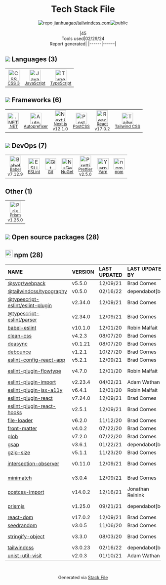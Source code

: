 <!--
&lt;--- Readme.md Snippet without images Start ---&gt;
## Tech Stack
jianhuagao/tailwindcss.com is built on the following main stack:

- [JavaScript](https://developer.mozilla.org/en-US/docs/Web/JavaScript) – Languages
- [TypeScript](http://www.typescriptlang.org) – Languages
- [.NET](http://www.microsoft.com/net/) – Frameworks (Full Stack)
- [Autoprefixer](https://github.com/postcss/autoprefixer) – CSS Pre-processors / Extensions
- [Next.js](https://nextjs.org/) – Frameworks (Full Stack)
- [PostCSS](https://github.com/postcss/postcss) – CSS Pre-processors / Extensions
- [React](https://reactjs.org/) – Javascript UI Libraries
- [Tailwind CSS](https://tailwindcss.com) – Front-End Frameworks
- [Babel](http://babeljs.io/) – JavaScript Compilers
- [ESLint](http://eslint.org/) – Code Review
- [Prettier](https://prettier.io/) – Code Review
- [Yarn](https://yarnpkg.com/) – Front End Package Manager
- [Prism](https://prismjs.com/) – Javascript Utilities & Libraries

Full tech stack [here](/techstack.md)

&lt;--- Readme.md Snippet without images End ---&gt;

&lt;--- Readme.md Snippet with images Start ---&gt;
## Tech Stack
jianhuagao/tailwindcss.com is built on the following main stack:

- <img width='25' height='25' src='https://img.stackshare.io/service/1209/javascript.jpeg' alt='JavaScript'/> [JavaScript](https://developer.mozilla.org/en-US/docs/Web/JavaScript) – Languages
- <img width='25' height='25' src='https://img.stackshare.io/service/1612/bynNY5dJ.jpg' alt='TypeScript'/> [TypeScript](http://www.typescriptlang.org) – Languages
- <img width='25' height='25' src='https://img.stackshare.io/service/1014/IoPy1dce_400x400.png' alt='.NET'/> [.NET](http://www.microsoft.com/net/) – Frameworks (Full Stack)
- <img width='25' height='25' src='https://img.stackshare.io/service/2202/72d087642cfce6fef6f2dabec5bf49e8_400x400.png' alt='Autoprefixer'/> [Autoprefixer](https://github.com/postcss/autoprefixer) – CSS Pre-processors / Extensions
- <img width='25' height='25' src='https://img.stackshare.io/service/5936/nextjs.png' alt='Next.js'/> [Next.js](https://nextjs.org/) – Frameworks (Full Stack)
- <img width='25' height='25' src='https://img.stackshare.io/service/3339/rlFcjEdI.png' alt='PostCSS'/> [PostCSS](https://github.com/postcss/postcss) – CSS Pre-processors / Extensions
- <img width='25' height='25' src='https://img.stackshare.io/service/1020/OYIaJ1KK.png' alt='React'/> [React](https://reactjs.org/) – Javascript UI Libraries
- <img width='25' height='25' src='https://img.stackshare.io/service/8158/default_660b7c41c3ba489cb581eec89c04655404258c19.png' alt='Tailwind CSS'/> [Tailwind CSS](https://tailwindcss.com) – Front-End Frameworks
- <img width='25' height='25' src='https://img.stackshare.io/service/2739/-1wfGjNw.png' alt='Babel'/> [Babel](http://babeljs.io/) – JavaScript Compilers
- <img width='25' height='25' src='https://img.stackshare.io/service/3337/Q4L7Jncy.jpg' alt='ESLint'/> [ESLint](http://eslint.org/) – Code Review
- <img width='25' height='25' src='https://img.stackshare.io/service/7035/default_66f265943abed56bcdbfca1c866a4261b1fbb063.jpg' alt='Prettier'/> [Prettier](https://prettier.io/) – Code Review
- <img width='25' height='25' src='https://img.stackshare.io/service/5848/44mC-kJ3.jpg' alt='Yarn'/> [Yarn](https://yarnpkg.com/) – Front End Package Manager
- <img width='25' height='25' src='https://img.stackshare.io/service/10010/Screen_Shot_2012-07-31_at_21.57.03__400x400.png' alt='Prism'/> [Prism](https://prismjs.com/) – Javascript Utilities & Libraries

Full tech stack [here](/techstack.md)

&lt;--- Readme.md Snippet with images End ---&gt;
-->
<div align="center">

# Tech Stack File
![](https://img.stackshare.io/repo.svg "repo") [jianhuagao/tailwindcss.com](https://github.com/jianhuagao/tailwindcss.com)![](https://img.stackshare.io/public_badge.svg "public")
<br/><br/>
|45<br/>Tools used|02/29/24 <br/>Report generated|
|------|------|
</div>

## <img src='https://img.stackshare.io/languages.svg'/> Languages (3)
<table><tr>
  <td align='center'>
  <img width='36' height='36' src='https://img.stackshare.io/service/6727/css.png' alt='CSS 3'>
  <br>
  <sub><a href="https://developer.mozilla.org/en-US/docs/Web/CSS/CSS3">CSS 3</a></sub>
  <br>
  <sub></sub>
</td>

<td align='center'>
  <img width='36' height='36' src='https://img.stackshare.io/service/1209/javascript.jpeg' alt='JavaScript'>
  <br>
  <sub><a href="https://developer.mozilla.org/en-US/docs/Web/JavaScript">JavaScript</a></sub>
  <br>
  <sub></sub>
</td>

<td align='center'>
  <img width='36' height='36' src='https://img.stackshare.io/service/1612/bynNY5dJ.jpg' alt='TypeScript'>
  <br>
  <sub><a href="http://www.typescriptlang.org">TypeScript</a></sub>
  <br>
  <sub></sub>
</td>

</tr>
</table>

## <img src='https://img.stackshare.io/frameworks.svg'/> Frameworks (6)
<table><tr>
  <td align='center'>
  <img width='36' height='36' src='https://img.stackshare.io/service/1014/IoPy1dce_400x400.png' alt='.NET'>
  <br>
  <sub><a href="http://www.microsoft.com/net/">.NET</a></sub>
  <br>
  <sub></sub>
</td>

<td align='center'>
  <img width='36' height='36' src='https://img.stackshare.io/service/2202/72d087642cfce6fef6f2dabec5bf49e8_400x400.png' alt='Autoprefixer'>
  <br>
  <sub><a href="https://github.com/postcss/autoprefixer">Autoprefixer</a></sub>
  <br>
  <sub></sub>
</td>

<td align='center'>
  <img width='36' height='36' src='https://img.stackshare.io/service/5936/nextjs.png' alt='Next.js'>
  <br>
  <sub><a href="https://nextjs.org/">Next.js</a></sub>
  <br>
  <sub>v12.1.0</sub>
</td>

<td align='center'>
  <img width='36' height='36' src='https://img.stackshare.io/service/3339/rlFcjEdI.png' alt='PostCSS'>
  <br>
  <sub><a href="https://github.com/postcss/postcss">PostCSS</a></sub>
  <br>
  <sub></sub>
</td>

<td align='center'>
  <img width='36' height='36' src='https://img.stackshare.io/service/1020/OYIaJ1KK.png' alt='React'>
  <br>
  <sub><a href="https://reactjs.org/">React</a></sub>
  <br>
  <sub>v17.0.2</sub>
</td>

<td align='center'>
  <img width='36' height='36' src='https://img.stackshare.io/service/8158/default_660b7c41c3ba489cb581eec89c04655404258c19.png' alt='Tailwind CSS'>
  <br>
  <sub><a href="https://tailwindcss.com">Tailwind CSS</a></sub>
  <br>
  <sub></sub>
</td>

</tr>
</table>

## <img src='https://img.stackshare.io/devops.svg'/> DevOps (7)
<table><tr>
  <td align='center'>
  <img width='36' height='36' src='https://img.stackshare.io/service/2739/-1wfGjNw.png' alt='Babel'>
  <br>
  <sub><a href="http://babeljs.io/">Babel</a></sub>
  <br>
  <sub>v7.12.9</sub>
</td>

<td align='center'>
  <img width='36' height='36' src='https://img.stackshare.io/service/3337/Q4L7Jncy.jpg' alt='ESLint'>
  <br>
  <sub><a href="http://eslint.org/">ESLint</a></sub>
  <br>
  <sub></sub>
</td>

<td align='center'>
  <img width='36' height='36' src='https://img.stackshare.io/service/1046/git.png' alt='Git'>
  <br>
  <sub><a href="http://git-scm.com/">Git</a></sub>
  <br>
  <sub></sub>
</td>

<td align='center'>
  <img width='36' height='36' src='https://img.stackshare.io/service/2637/6I3oEOP4_400x400.jpg' alt='NuGet'>
  <br>
  <sub><a href="https://www.nuget.org/">NuGet</a></sub>
  <br>
  <sub></sub>
</td>

<td align='center'>
  <img width='36' height='36' src='https://img.stackshare.io/service/7035/default_66f265943abed56bcdbfca1c866a4261b1fbb063.jpg' alt='Prettier'>
  <br>
  <sub><a href="https://prettier.io/">Prettier</a></sub>
  <br>
  <sub>v2.5.0</sub>
</td>

<td align='center'>
  <img width='36' height='36' src='https://img.stackshare.io/service/5848/44mC-kJ3.jpg' alt='Yarn'>
  <br>
  <sub><a href="https://yarnpkg.com/">Yarn</a></sub>
  <br>
  <sub></sub>
</td>

<td align='center'>
  <img width='36' height='36' src='https://img.stackshare.io/service/1120/lejvzrnlpb308aftn31u.png' alt='npm'>
  <br>
  <sub><a href="https://www.npmjs.com/">npm</a></sub>
  <br>
  <sub></sub>
</td>

</tr>
</table>

## Other (1)
<table><tr>
  <td align='center'>
  <img width='36' height='36' src='https://img.stackshare.io/service/10010/Screen_Shot_2012-07-31_at_21.57.03__400x400.png' alt='Prism'>
  <br>
  <sub><a href="https://prismjs.com/">Prism</a></sub>
  <br>
  <sub>v1.25.0</sub>
</td>

</tr>
</table>


## <img src='https://img.stackshare.io/group.svg' /> Open source packages (28)</h2>

## <img width='24' height='24' src='https://img.stackshare.io/service/1120/lejvzrnlpb308aftn31u.png'/> npm (28)

|NAME|VERSION|LAST UPDATED|LAST UPDATED BY|LICENSE|VULNERABILITIES|
|:------|:------|:------|:------|:------|:------|
|[@svgr/webpack](https://www.npmjs.com/@svgr/webpack)|v5.5.0|12/09/21|Brad Cornes |MIT|N/A|
|[@tailwindcss/typography](https://www.npmjs.com/@tailwindcss/typography)|v0.5.0|02/16/22|dependabot[bot] |N/A|N/A|
|[@typescript-eslint/eslint-plugin](https://www.npmjs.com/@typescript-eslint/eslint-plugin)|v2.34.0|12/09/21|Brad Cornes |MIT|N/A|
|[@typescript-eslint/parser](https://www.npmjs.com/@typescript-eslint/parser)|v2.34.0|12/09/21|Brad Cornes |BSD-2-Clause|N/A|
|[babel-eslint](https://www.npmjs.com/babel-eslint)|v10.1.0|12/01/20|Robin Malfait |MIT|N/A|
|[clean-css](https://www.npmjs.com/clean-css)|v4.2.3|08/07/20|Brad Cornes |MIT|N/A|
|[deasync](https://www.npmjs.com/deasync)|v0.1.21|08/07/20|Brad Cornes |MIT|N/A|
|[debounce](https://www.npmjs.com/debounce)|v1.2.1|10/27/20|Brad Cornes |MIT|N/A|
|[eslint-config-react-app](https://www.npmjs.com/eslint-config-react-app)|v5.2.1|12/09/21|Brad Cornes |MIT|N/A|
|[eslint-plugin-flowtype](https://www.npmjs.com/eslint-plugin-flowtype)|v4.7.0|12/01/20|Robin Malfait |BSD-3-Clause|N/A|
|[eslint-plugin-import](https://www.npmjs.com/eslint-plugin-import)|v2.23.4|04/02/21|Adam Wathan |MIT|N/A|
|[eslint-plugin-jsx-a11y](https://www.npmjs.com/eslint-plugin-jsx-a11y)|v6.4.1|12/01/20|Robin Malfait |MIT|N/A|
|[eslint-plugin-react](https://www.npmjs.com/eslint-plugin-react)|v7.24.0|12/09/21|Brad Cornes |MIT|N/A|
|[eslint-plugin-react-hooks](https://www.npmjs.com/eslint-plugin-react-hooks)|v2.5.1|12/09/21|Brad Cornes |MIT|N/A|
|[file-loader](https://www.npmjs.com/file-loader)|v6.2.0|11/12/20|Brad Cornes |MIT|N/A|
|[front-matter](https://www.npmjs.com/front-matter)|v4.0.2|07/22/20|Brad Cornes |MIT|N/A|
|[glob](https://www.npmjs.com/glob)|v7.2.0|07/22/20|Brad Cornes |ISC|N/A|
|[gsap](https://www.npmjs.com/gsap)|v3.6.1|01/22/21|dependabot[bot] |Other|N/A|
|[gzip-size](https://www.npmjs.com/gzip-size)|v5.1.1|11/23/20|Brad Cornes |MIT|N/A|
|[intersection-observer](https://www.npmjs.com/intersection-observer)|v0.11.0|12/09/21|Brad Cornes |W3C-20150513|N/A|
|[minimatch](https://www.npmjs.com/minimatch)|v3.0.4|12/09/21|Brad Cornes |ISC|[CVE-2022-3517](https://github.com/advisories/GHSA-f8q6-p94x-37v3) (High)|
|[postcss-import](https://www.npmjs.com/postcss-import)|v14.0.2|12/16/21|Jonathan Reinink |MIT|N/A|
|[prismjs](https://www.npmjs.com/prismjs)|v1.25.0|09/21/21|dependabot[bot] |MIT|[CVE-2022-23647](https://github.com/advisories/GHSA-3949-f494-cm99) (High)|
|[react-dom](https://www.npmjs.com/react-dom)|v17.0.2|12/09/21|Brad Cornes |MIT|N/A|
|[seedrandom](https://www.npmjs.com/seedrandom)|v3.0.5|11/06/20|Brad Cornes |MIT|N/A|
|[stringify-object](https://www.npmjs.com/stringify-object)|v3.3.0|08/03/20|Brad Cornes |BSD-2-Clause|N/A|
|[tailwindcss](https://www.npmjs.com/tailwindcss)|v3.0.23|02/16/22|dependabot[bot] |MIT|N/A|
|[unist-util-visit](https://www.npmjs.com/unist-util-visit)|v2.0.3|01/10/21|Adam Wathan |MIT|N/A|

<br/>
<div align='center'>

Generated via [Stack File](https://github.com/marketplace/stack-file)
